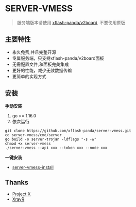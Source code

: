 # SERVER-VMESS
> 服务端版本请使用 [xflash-panda/v2board](https://github.com/xflash-panda/v2board), 不要使用原版

## 主要特性
- 永久免费,并且完整开源
- 专属服务端，只支持xflash-panda/v2board面板
- 无需配置文件,和面板完美集成
- 更好的性能，减少无效数据传输
- 更简单的实现方式

## 安装
**手动安装**
1. go >= 1.16.0
2. 依次运行
```
git clone https://github.com/xflash-panda/server-vmess.git
cd server-vmess/cmd/server
go build -o server-trojan -ldflags "-s -w"
chmod +x server-vmess
./server-vmess --api xxx --token xxx --node xxx
```
**一键安装**
* [server-vmess-install](https://github.com/xflash-panda/server-vmess-install)

##  Thanks
* [Project X](https://github.com/XTLS/)
* [XrayR](https://github.com/XrayR-project/XrayR)
